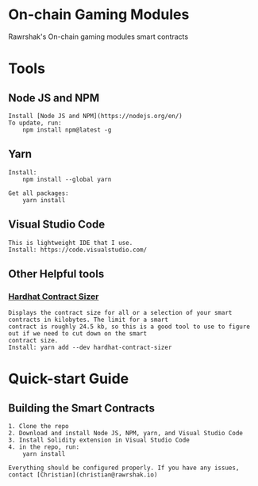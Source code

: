 # On-chain Gaming Modules
Rawrshak's On-chain gaming modules smart contracts

# Tools
## Node JS and NPM
    Install [Node JS and NPM](https://nodejs.org/en/)
    To update, run:
        npm install npm@latest -g

## Yarn
    Install:
        npm install --global yarn

    Get all packages:
        yarn install

## Visual Studio Code
    This is lightweight IDE that I use.
    Install: https://code.visualstudio.com/

## Other Helpful tools
### [Hardhat Contract Sizer](https://www.npmjs.com/package/hardhat-contract-sizer) 
    Displays the contract size for all or a selection of your smart contracts in kilobytes. The limit for a smart 
    contract is roughly 24.5 kb, so this is a good tool to use to figure out if we need to cut down on the smart 
    contract size. 
    Install: yarn add --dev hardhat-contract-sizer

# Quick-start Guide

## Building the Smart Contracts
    1. Clone the repo 
    2. Download and install Node JS, NPM, yarn, and Visual Studio Code
    3. Install Solidity extension in Visual Studio Code
    4. in the repo, run:
        yarn install

    Everything should be configured properly. If you have any issues, contact [Christian](christian@rawrshak.io)